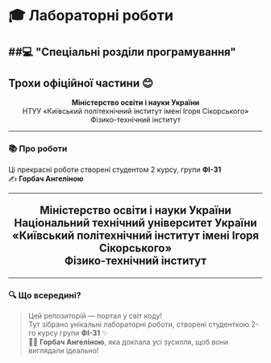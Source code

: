 # 🎓 **Лабораторні роботи**  
##💻 "Спеціальні розділи програмування"  
---

## Трохи офіційної частини 😊

<p align="center">
  <b>Міністерство освіти і науки України</b>  
  <br>НТУУ «Київський політехнічний інститут імені Ігоря Сікорського»
  <br>Фізико-технічний інститут
</p>

---

### 📚 Про роботи

Ці прекрасні роботи створені студентом 2 курсу, групи **ФІ-31**  
✍️ **Горбач Ангеліною**



---

<p align="center" style="font-size: 1.5em; font-weight: bold;">
  Міністерство освіти і науки України  
  <br>Національний технічний університет України  
  <br>«Київський політехнічний інститут імені Ігоря Сікорського»  
  <br>Фізико-технічний інститут
</p>  

---

### 🔍 **Що всередині?**  
> Цей репозиторій — портал у світ коду!  
> Тут зібрано унікальні лабораторні роботи, створені студенткою 2-го курсу групи **ФІ-31** ✨  
> 👩‍💻 **Горбач Ангеліною**, яка доклала усі зусилля, щоб вони виглядали ідеально!
